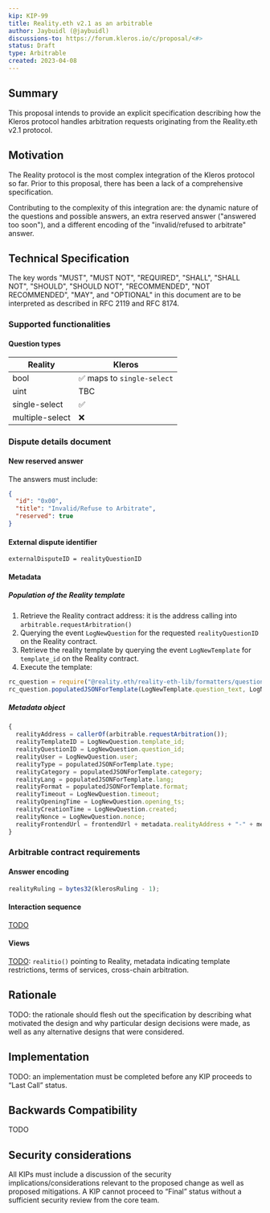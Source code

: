 ```yaml
---
kip: KIP-99
title: Reality.eth v2.1 as an arbitrable
author: Jaybuidl (@jaybuidl)
discussions-to: https://forum.kleros.io/c/proposal/<#>
status: Draft
type: Arbitrable
created: 2023-04-08
---
```


## Summary

This proposal intends to provide an explicit specification describing how the Kleros protocol handles arbitration requests originating from the Reality.eth v2.1 protocol.

## Motivation

The Reality protocol is the most complex integration of the Kleros protocol so far. Prior to this proposal, there has been a lack of a comprehensive specification.

Contributing to the complexity of this integration are: the dynamic nature of the questions and possible answers, an extra reserved answer ("answered too soon"), and a different encoding of the "invalid/refused to arbitrate" answer.

## Technical Specification

The key words "MUST", "MUST NOT", "REQUIRED", "SHALL", "SHALL NOT", "SHOULD", "SHOULD NOT", "RECOMMENDED", "NOT RECOMMENDED", "MAY", and "OPTIONAL" in this document are to be interpreted as described in RFC 2119 and RFC 8174.

### Supported functionalities

#### Question types

| Reality         | Kleros                     |
| --------------- | -------------------------- |
| bool            | ✅ maps to `single-select` |
| uint            | TBC                        |
| single-select   | ✅                         |
| multiple-select | ❌                         |

### Dispute details document

#### New reserved answer

The answers must include:

```json
{
  "id": "0x00",
  "title": "Invalid/Refuse to Arbitrate",
  "reserved": true
}
```

#### External dispute identifier

```
externalDisputeID = realityQuestionID
```

#### Metadata

##### Population of the Reality template

1. Retrieve the Reality contract address: it is the address calling into `arbitrable.requestArbitration()`
1. Querying the event `LogNewQuestion` for the requested `realityQuestionID` on the Reality contract.
1. Retrieve the reality template by querying the event `LogNewTemplate` for `template_id` on the Reality contract.
1. Execute the template:

```typescript
rc_question = require("@reality.eth/reality-eth-lib/formatters/question.js");
rc_question.populatedJSONForTemplate(LogNewTemplate.question_text, LogNewQuestion.question);
```

##### Metadata object

```typescript
{
  realityAddress = callerOf(arbitrable.requestArbitration());
  realityTemplateID = LogNewQuestion.template_id;
  realityQuestionID = LogNewQuestion.question_id;
  realityUser = LogNewQuestion.user;
  realityType = populatedJSONForTemplate.type;
  realityCategory = populatedJSONForTemplate.category;
  realityLang = populatedJSONForTemplate.lang;
  realityFormat = populatedJSONForTemplate.format;
  realityTimeout = LogNewQuestion.timeout;
  realityOpeningTime = LogNewQuestion.opening_ts;
  realityCreationTime = LogNewQuestion.created;
  realityNonce = LogNewQuestion.nonce;
  realityFrontendUrl = frontendUrl + metadata.realityAddress + "-" + metadata.realityQuestionID;
}
```

### Arbitrable contract requirements

#### Answer encoding

```typescript
realityRuling = bytes32(klerosRuling - 1);
```

#### Interaction sequence

[TODO](https://github.com/RealityETH/reality-eth-monorepo/blob/5565f55d19f627179f04d79a577ed6906ba78462/packages/docs/arbitrators.rst#creating-and-using-an-arbitration-contract)

#### Views

[TODO](https://github.com/RealityETH/reality-eth-monorepo/blob/5565f55d19f627179f04d79a577ed6906ba78462/packages/docs/arbitrators.rst#getting-information-about-the-arbitrator): `realitio()` pointing to Reality, metadata indicating template restrictions, terms of services, cross-chain arbitration.

## Rationale

TODO: the rationale should flesh out the specification by describing what motivated the design and why particular design decisions were made, as well as any alternative designs that were considered.

## Implementation

TODO: an implementation must be completed before any KIP proceeds to “Last Call” status.

## Backwards Compatibility

TODO

## Security considerations

All KIPs must include a discussion of the security implications/considerations relevant to the proposed change as well as proposed mitigations. A KIP cannot proceed to “Final” status without a sufficient security review from the core team.
